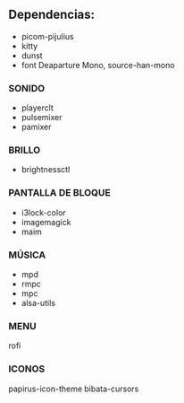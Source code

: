 ## Dependencias:
+ picom-pijulius
+ kitty
+ dunst
+ font Deaparture Mono, source-han-mono
### SONIDO
+ playerclt
+ pulsemixer
+ pamixer
### BRILLO
+ brightnessctl
### PANTALLA DE BLOQUE
+ i3lock-color
+ imagemagick
+ maim
### MÚSICA
+ mpd
+ rmpc
+ mpc
+ alsa-utils
### MENU
rofi
### ICONOS
papirus-icon-theme
bibata-cursors
